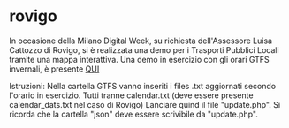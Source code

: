 # rovigo
 
 In occasione della Milano Digital Week, su richiesta dell'Assessore Luisa Cattozzo di Rovigo, si è realizzata una demo per i Trasporti Pubblici Locali tramite una mappa interattiva.
Una demo in esercizio con gli orari GTFS invernali, è presente [QUI](https://www.piersoft.it/)

Istruzioni:
Nella cartella GTFS vanno inseriti i files .txt aggiornati secondo l'orario in esercizio. Tutti tranne calendar.txt (deve essere presente calendar_dats.txt nel caso di Rovigo)
Lanciare quind il file "update.php". Si ricorda che la cartella "json" deve essere scrivibile da "update.php".


